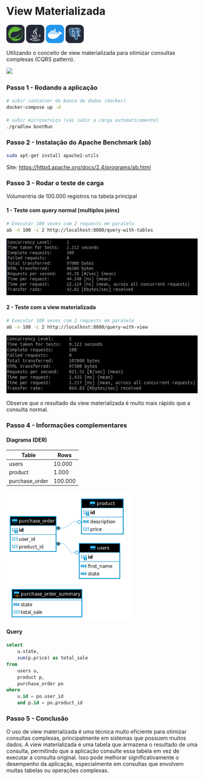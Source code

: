 # View Materializada

<img src="https://raw.githubusercontent.com/tandpfun/skill-icons/main/icons/Spring-Dark.svg" width="48"/> <img src="https://raw.githubusercontent.com/tandpfun/skill-icons/main/icons/Java-Dark.svg" width="48"> <img src="https://raw.githubusercontent.com/tandpfun/skill-icons/main/icons/Docker.svg" width="48"> <img src="https://raw.githubusercontent.com/tandpfun/skill-icons/main/icons/PostgreSQL-Dark.svg" width="48">

Utilizando o conceito de view materializada para otimizar consultas complexas (CQRS pattern).

![](https://miro.medium.com/v2/resize:fit:720/format:webp/1*TaPzEj91HM06UgZoajqGwA.png)

### Passo 1 - Rodando a aplicação

```bash
# subir container do banco de dados (docker)
docker-compose up -d

# subir microserviço (vai subir a carga automaticamente)
./gradlew bootRun
```

### Passo 2 - Instalação do Apache Benchmark (ab)

```bash
sudo apt-get install apache2-utils
```
Site: https://httpd.apache.org/docs/2.4/programs/ab.html

### Passo 3 - Rodar o teste de carga

Volumentria de 100.000 registros na tabela principal

#### 1 - Teste com query normal (multiplos joins)

```bash
# Executar 100 vezes com 2 requests em paralelo
ab -n 100 -c 2 http://localhost:8080/query-with-tables
```

![img.png](src/test/resources/img/img-ab-1.png)
#### 2 - Teste com a view materializada
```bash
# Executar 100 vezes com 2 requests em paralelo
ab -n 100 -c 2 http://localhost:8080/query-with-view
```
![img.png](src/test/resources/img/img-ab-2.png)

Observe que o resultado da view materializada é muito mais rápido que a consulta normal.

### Passo 4 - Informações complementares

#### Diagrama (DER)

| Table          | Rows    |
|----------------|---------|
| users          | 10.000  |
| product        | 1.000   |
| purchase_order | 100.000 |

![img.png](src/test/resources/img/img.png)

#### Query

```sql
select
    u.state,
    sum(p.price) as total_sale
from
    users u,
    product p,
    purchase_order po
where
    u.id = po.user_id
    and p.id = po.product_id
```

### Passo 5 - Conclusão

O uso de view materializada é uma técnica muito eficiente para otimizar consultas complexas, principalmente em sistemas que possuem muitos dados. 
A view materializada é uma tabela que armazena o resultado de uma consulta, permitindo que a aplicação consulte essa tabela em vez de executar a consulta original. 
Isso pode melhorar significativamente o desempenho da aplicação, especialmente em consultas que envolvem muitas tabelas ou operações complexas.
